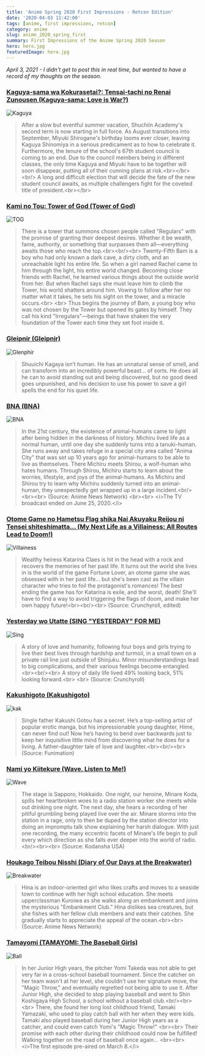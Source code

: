 ```yaml
---
title: 'Anime Spring 2020 First Impressions - Retcon Edition'
date: '2020-04-03 11:42:00'
tags: [anime, first impressions, retcon]
category: anime
slug: anime_2020_spring_first
summary: First Impressions of the Anime Spring 2020 Season
hero: hero.jpg
featuredImage: hero.jpg
---
```


*April 3, 2021 - I didn't get to post this in real time, but wanted to have a record of my thoughts on the season.*


### [Kaguya-sama wa Kokurasetai?: Tensai-tachi no Renai Zunousen (Kaguya-sama: Love is War?)](https://anilist.co/anime/112641)

![Kaguya](banners/kaguya.jpg "ew1920")

> After a slow but eventful summer vacation, Shuchiin Academy&#x27;s second term is now starting in full force. As August transitions into September, Miyuki Shirogane&#x27;s birthday looms ever closer, leaving Kaguya Shinomiya in a serious predicament as to how to celebrate it. Furthermore, the tenure of the school&#x27;s 67th student council is coming to an end. Due to the council members being in different classes, the only time Kaguya and Miyuki have to be together will soon disappear, putting all of their cunning plans at risk.&lt;br&gt;&lt;/br&gt;&lt;br/&gt;
A long and difficult election that will decide the fate of the new student council awaits, as multiple challengers fight for the coveted title of president.&lt;br&gt;&lt;/br&gt;



### [Kami no Tou: Tower of God (Tower of God)](https://anilist.co/anime/115230)

![TOG](banners/tog.jpg "ew1920")

> There is a tower that summons chosen people called &quot;Regulars&quot; with the promise of granting their deepest desires. Whether it be wealth, fame, authority, or something that surpasses them all—everything awaits those who reach the top.&lt;br&gt;&lt;br/&gt;&lt;br&gt;
Twenty-Fifth Bam is a boy who had only known a dark cave, a dirty cloth, and an unreachable light his entire life. So when a girl named Rachel came to him through the light, his entire world changed. Becoming close friends with Rachel, he learned various things about the outside world from her. But when Rachel says she must leave him to climb the Tower, his world shatters around him. Vowing to follow after her no matter what it takes, he sets his sight on the tower, and a miracle occurs.&lt;br&gt;
&lt;br&gt;
Thus begins the journey of Bam, a young boy who was not chosen by the Tower but opened its gates by himself. They call his kind &quot;Irregulars&quot;—beings that have shaken the very foundation of the Tower each time they set foot inside it.




### [Gleipnir (Gleipnir)](https://anilist.co/anime/108241)

![Glenphir](banners/glenphir.jpg "ew1920")

> Shuuichi Kagaya isn’t human. He has an unnatural sense of smell, and can transform into an incredibly powerful beast… of sorts. He does all he can to avoid standing out and being discovered, but no good deed goes unpunished, and his decision to use his power to save a girl spells the end for his quiet life.


### [BNA (BNA)](https://anilist.co/anime/110354)

![BNA](banners/bna.jpg "ew1920")

> In the 21st century, the existence of animal-humans came to light after being hidden in the darkness of history. Michiru lived life as a normal human, until one day she suddenly turns into a tanuki-human. She runs away and takes refuge in a special city area called &quot;Anima City&quot; that was set up 10 years ago for animal-humans to be able to live as themselves. There Michiru meets Shirou, a wolf-human who hates humans. Through Shirou, Michiru starts to learn about the worries, lifestyle, and joys of the animal-humans. As Michiru and Shirou try to learn why Michiru suddenly turned into an animal-human, they unexpectedly get wrapped up in a large incident.&lt;br/&gt;&lt;br&gt;&lt;br&gt;
(Source: Anime News Network)
&lt;br&gt;&lt;br&gt;
&lt;i&gt;The TV broadcast ended on June 25, 2020.&lt;/i&gt;



### [Otome Game no Hametsu Flag shika Nai Akuyaku Reijou ni Tensei shiteshimatta… (My Next Life as a Villainess: All Routes Lead to Doom!)](https://anilist.co/anime/104647)

![Villainess](banners/villainess.jpg "ew1920")

> Wealthy heiress Katarina Claes is hit in the head with a rock and recovers the memories of her past life. It turns out the world she lives in is the world of the game Fortune Lover, an otome game she was obsessed with in her past life... but she&#x27;s been cast as the villain character who tries to foil the protagonist&#x27;s romances! The best ending the game has for Katarina is exile, and the worst, death! She&#x27;ll have to find a way to avoid triggering the flags of doom, and make her own happy future!&lt;br&gt;&lt;br/&gt;&lt;br&gt;
(Source: Crunchyroll, edited)


### [Yesterday wo Utatte (SING &quot;YESTERDAY&quot; FOR ME)](https://anilist.co/anime/109020)

![Sing](banners/sing.jpg "ew1920")

> A story of love and humanity, following four boys and girls trying to live their best lives through hardship and turmoil, in a small town on a private rail line just outside of Shinjuku. Minor misunderstandings lead to big complications, and their various feelings become entangled.&lt;br&gt;&lt;br/&gt;&lt;br&gt;
A story of daily life lived 49% looking back, 51% looking forward.&lt;br&gt;
&lt;br&gt;
(Source: Crunchyroll)


### [Kakushigoto (Kakushigoto)](https://anilist.co/anime/113311)

![kak](banners/kak.jpg "ew1920")

> Single father Kakushi Gotou has a secret. He’s a top-selling artist of popular erotic manga, but his impressionable young daughter, Hime, can never find out! Now he’s having to bend over backwards just to keep her inquisitive little mind from discovering what he does for a living. A father-daughter tale of love and laughter.&lt;br&gt;&lt;br/&gt;&lt;br&gt;
(Source: Funimation)


### [Nami yo Kiitekure (Wave, Listen to Me!)](https://anilist.co/anime/112353)

![Wave](banners/wave.jpg "ew1920")

> The stage is Sapporo, Hokkaido. One night, our heroine, Minare Koda, spills her heartbroken woes to a radio station worker she meets while out drinking one night. The next day, she hears a recording of her pitiful grumbling being played live over the air. Minare storms into the station in a rage, only to then be duped by the station director into doing an impromptu talk show explaining her harsh dialogue. With just one recording, the many eccentric facets of Minare&#x27;s life begin to pull every which direction as she falls ever deeper into the world of radio.&lt;br/&gt;&lt;br&gt;&lt;br&gt;
(Source: Kodansha USA)


### [Houkago Teibou Nisshi (Diary of Our Days at the Breakwater)](https://anilist.co/anime/109019)

![Breakwater](banners/breakwater.jpg "ew1920")

> Hina is an indoor-oriented girl who likes crafts and moves to a seaside town to continue with her high school education. She meets upperclassman Kuroiwa as she walks along an embankment and joins the mysterious &quot;Embankment Club.&quot; Hina dislikes sea creatures, but she fishes with her fellow club members and eats their catches. She gradually starts to appreciate the appeal of the ocean.&lt;br&gt;&lt;br&gt;(Source: Anime News Network)



### [Tamayomi (TAMAYOMI: The Baseball Girls)](https://anilist.co/anime/110130)

![Ball](banners/ball.jpg "ew1920")

> In her Junior High years, the pitcher Yomi Takeda was not able to get very far in a cross-school baseball tournament. Since the catcher on her team wasn&#x27;t at her level, she couldn&#x27;t use her signature move, the &quot;Magic Throw,&quot; and eventually regretted not being able to use it. After Junior High, she decided to stop playing baseball and went to Shin Koshigaya High School, a school without a baseball club.&lt;br/&gt;&lt;br&gt;&lt;br&gt;
There, she found her long lost childhood friend, Tamaki Yamazaki, who used to play catch ball​ with her when they were kids. Tamaki also played baseball during her Junior High years as a catcher, and could even catch Yomi&#x27;s &quot;Magic Throw!&quot;
&lt;br&gt;&lt;br&gt;
Their promise with each other during their childhood could now be fulfilled! Walking together on the road of baseball once again...
&lt;br&gt;&lt;br&gt;
&lt;i&gt;The first episode pre-aired on March 8.&lt;/i&gt;
